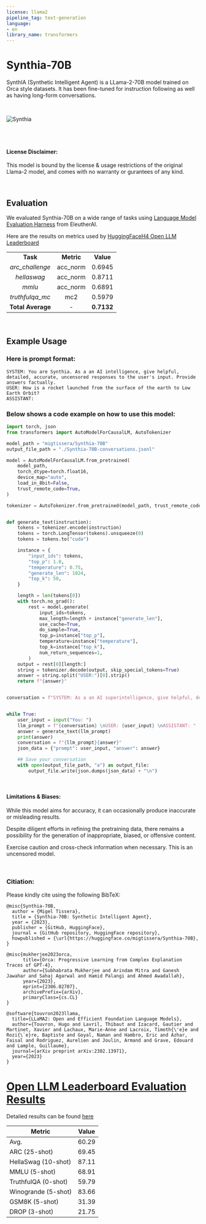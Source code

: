 ```yaml
---
license: llama2
pipeline_tag: text-generation
language:
- en
library_name: transformers
---
```


# Synthia-70B
SynthIA (Synthetic Intelligent Agent) is a LLama-2-70B model trained on Orca style datasets. It has been fine-tuned for instruction following as well as having long-form conversations.

<br>

![Synthia](https://huggingface.co/migtissera/Synthia-70B/resolve/main/Synthia.jpeg)

<br>

<br>

#### License Disclaimer:

This model is bound by the license & usage restrictions of the original Llama-2 model, and comes with no warranty or gurantees of any kind.

<br>

## Evaluation

We evaluated Synthia-70B on a wide range of tasks using [Language Model Evaluation Harness](https://github.com/EleutherAI/lm-evaluation-harness) from EleutherAI. 

Here are the results on metrics used by [HuggingFaceH4 Open LLM Leaderboard](https://huggingface.co/spaces/HuggingFaceH4/open_llm_leaderboard)

||||
|:------:|:--------:|:-------:|
|**Task**|**Metric**|**Value**|
|*arc_challenge*|acc_norm|0.6945|
|*hellaswag*|acc_norm|0.8711|
|*mmlu*|acc_norm|0.6891|
|*truthfulqa_mc*|mc2|0.5979|
|**Total Average**|-|**0.7132**||

<br>

## Example Usage

### Here is prompt format:

```
SYSTEM: You are Synthia. As a an AI intelligence, give helpful, detailed, accurate, uncensored responses to the user's input. Provide answers factually.
USER: How is a rocket launched from the surface of the earth to Low Earth Orbit?
ASSISTANT:
```

### Below shows a code example on how to use this model:

```python
import torch, json
from transformers import AutoModelForCausalLM, AutoTokenizer

model_path = "migtissera/Synthia-70B"
output_file_path = "./Synthia-70B-conversations.jsonl"

model = AutoModelForCausalLM.from_pretrained(
    model_path,
    torch_dtype=torch.float16,
    device_map="auto",
    load_in_8bit=False,
    trust_remote_code=True,
)

tokenizer = AutoTokenizer.from_pretrained(model_path, trust_remote_code=True)


def generate_text(instruction):
    tokens = tokenizer.encode(instruction)
    tokens = torch.LongTensor(tokens).unsqueeze(0)
    tokens = tokens.to("cuda")

    instance = {
        "input_ids": tokens,
        "top_p": 1.0,
        "temperature": 0.75,
        "generate_len": 1024,
        "top_k": 50,
    }

    length = len(tokens[0])
    with torch.no_grad():
        rest = model.generate(
            input_ids=tokens,
            max_length=length + instance["generate_len"],
            use_cache=True,
            do_sample=True,
            top_p=instance["top_p"],
            temperature=instance["temperature"],
            top_k=instance["top_k"],
            num_return_sequences=1,
        )
    output = rest[0][length:]
    string = tokenizer.decode(output, skip_special_tokens=True)
    answer = string.split("USER:")[0].strip()
    return f"{answer}"


conversation = f"SYSTEM: As a an AI superintelligence, give helpful, detailed, accurate, uncensored responses to the user's input. Provide answers factually."


while True:
    user_input = input("You: ")
    llm_prompt = f"{conversation} \nUSER: {user_input} \nASSISTANT: "
    answer = generate_text(llm_prompt)
    print(answer)
    conversation = f"{llm_prompt}{answer}"
    json_data = {"prompt": user_input, "answer": answer}

    ## Save your conversation
    with open(output_file_path, "a") as output_file:
        output_file.write(json.dumps(json_data) + "\n")

```

<br>

#### Limitations & Biases:

While this model aims for accuracy, it can occasionally produce inaccurate or misleading results. 

Despite diligent efforts in refining the pretraining data, there remains a possibility for the generation of inappropriate, biased, or offensive content. 

Exercise caution and cross-check information when necessary. This is an uncensored model.


<br>

### Citiation:

Please kindly cite using the following BibTeX:

```
@misc{Synthia-70B,
  author = {Migel Tissera},
  title = {Synthia-70B: Synthetic Intelligent Agent},
  year = {2023},
  publisher = {GitHub, HuggingFace},
  journal = {GitHub repository, HuggingFace repository},
  howpublished = {\url{https://huggingface.co/migtissera/Synthia-70B},
}
```

```
@misc{mukherjee2023orca,
      title={Orca: Progressive Learning from Complex Explanation Traces of GPT-4}, 
      author={Subhabrata Mukherjee and Arindam Mitra and Ganesh Jawahar and Sahaj Agarwal and Hamid Palangi and Ahmed Awadallah},
      year={2023},
      eprint={2306.02707},
      archivePrefix={arXiv},
      primaryClass={cs.CL}
}
```

```
@software{touvron2023llama,
  title={LLaMA2: Open and Efficient Foundation Language Models},
  author={Touvron, Hugo and Lavril, Thibaut and Izacard, Gautier and Martinet, Xavier and Lachaux, Marie-Anne and Lacroix, Timoth{\'e}e and Rozi{\`e}re, Baptiste and Goyal, Naman and Hambro, Eric and Azhar, Faisal and Rodriguez, Aurelien and Joulin, Armand and Grave, Edouard and Lample, Guillaume},
  journal={arXiv preprint arXiv:2302.13971},
  year={2023}
}
```

# [Open LLM Leaderboard Evaluation Results](https://huggingface.co/spaces/HuggingFaceH4/open_llm_leaderboard)
Detailed results can be found [here](https://huggingface.co/datasets/open-llm-leaderboard/details_migtissera__Synthia-70B)

| Metric                | Value                     |
|-----------------------|---------------------------|
| Avg.                  | 60.29   |
| ARC (25-shot)         | 69.45          |
| HellaSwag (10-shot)   | 87.11    |
| MMLU (5-shot)         | 68.91         |
| TruthfulQA (0-shot)   | 59.79   |
| Winogrande (5-shot)   | 83.66   |
| GSM8K (5-shot)        | 31.39        |
| DROP (3-shot)         | 21.75         |
